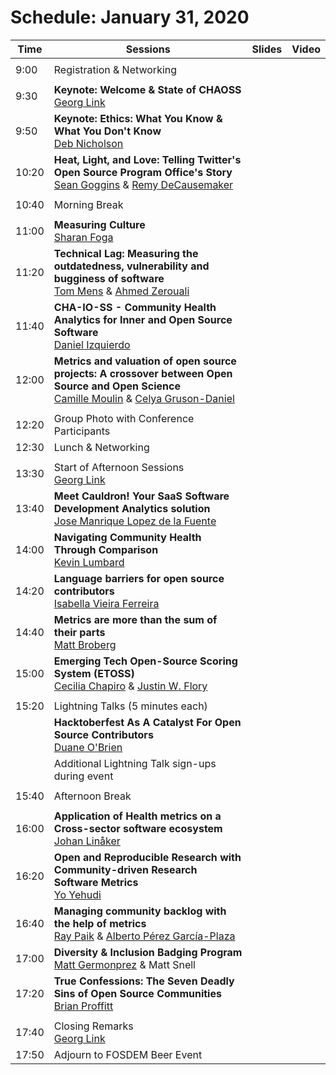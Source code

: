 # Schedule: January 31, 2020

|Time|Sessions|Slides|Video
---|---|---|---
| |
| 9:00|Registration & Networking
| |
| 9:30|**Keynote: Welcome & State of CHAOSS**<br>[Georg Link](#user-content-georg-link)
| 9:50|**Keynote: Ethics: What You Know & What You Don't Know**<br>[Deb Nicholson](#user-content-deb-nicholson)
|10:20|**Heat, Light, and Love: Telling Twitter's Open Source Program Office's Story**<br/>[Sean Goggins](#user-content-sean-goggins) & [Remy DeCausemaker](#user-content-remy-decausemaker)
| |
|10:40|Morning Break
| |
|11:00|**Measuring Culture**<br/>[Sharan Foga](#user-content-sharan-foga)
|11:20|**Technical Lag: Measuring the outdatedness, vulnerability and bugginess of software**<br/>[Tom Mens](#user-content-tom-mens) & [Ahmed Zerouali](#user-content-ahmed-zerouali)
|11:40|**CHA-IO-SS - Community Health Analytics for Inner and Open Source Software**<br/>[Daniel Izquierdo](#user-content-daniel-izquierdo)
|12:00|**Metrics and valuation of open source projects: A crossover between Open Source and Open Science**<br/>[Camille Moulin](#user-content-camille-moulin) & [Celya Gruson-Daniel](#user-content-celya-gruson-daniel)
| |
|12:20|Group Photo with Conference Participants
|12:30|Lunch & Networking
| |
|13:30|Start of Afternoon Sessions<br>[Georg Link](#user-content-georg-link)
|13:40|**Meet Cauldron! Your SaaS Software Development Analytics solution**<br/>[Jose Manrique Lopez de la Fuente](#user-content-jose-manrique-lopez-de-la-fuente)
|14:00|**Navigating Community Health Through Comparison**<br/>[Kevin Lumbard](#user-content-kevin-lumbard)
|14:20|**Language barriers for open source contributors**<br/>[Isabella Vieira Ferreira](#user-content-isabella-vieira-ferreira)
|14:40|**Metrics are more than the sum of their parts**<br/>[Matt Broberg](#user-content-matt-broberg)
|15:00|**Emerging Tech Open-Source Scoring System (ETOSS)**<br/>[Cecilia Chapiro](#user-content-cecilia-chapiro) & [Justin W. Flory](#user-content-justin-w-flory)
| |
|15:20|Lightning Talks (5 minutes each)
| | **Hacktoberfest As A Catalyst For Open Source Contributors**<br />[Duane O'Brien](#user-content-duane-obrien)
| |Additional Lightning Talk sign-ups during event 
| |
|15:40|Afternoon Break
| |
|16:00|**Application of Health metrics on a Cross-sector software ecosystem**<br/>[Johan Linåker](#user-content-johan-linåker)
|16:20|**Open and Reproducible Research with Community-driven Research Software Metrics**<br/>[Yo Yehudi](#user-content-yo-yehudi)
|16:40|**Managing community backlog with the help of metrics**<br/>[Ray Paik](#user-content-ray-paik) & [Alberto Pérez García-Plaza](#user-content-alberto-pérez-garcía-plaza)
|17:00|**Diversity & Inclusion Badging Program**<br/>[Matt Germonprez](#user-content-matt-germonprez) & Matt Snell
|17:20|**True Confessions: The Seven Deadly Sins of Open Source Communities**<br/>[Brian Proffitt](#user-content-brian-proffitt)
| |
|17:40|Closing Remarks<br>[Georg Link](#user-content-georg-link)
|17:50|Adjourn to FOSDEM Beer Event

